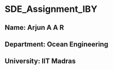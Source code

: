 # SDE_Assignment_IBY

## Name: Arjun A A R
## Department: Ocean Engineering
## University: IIT Madras
